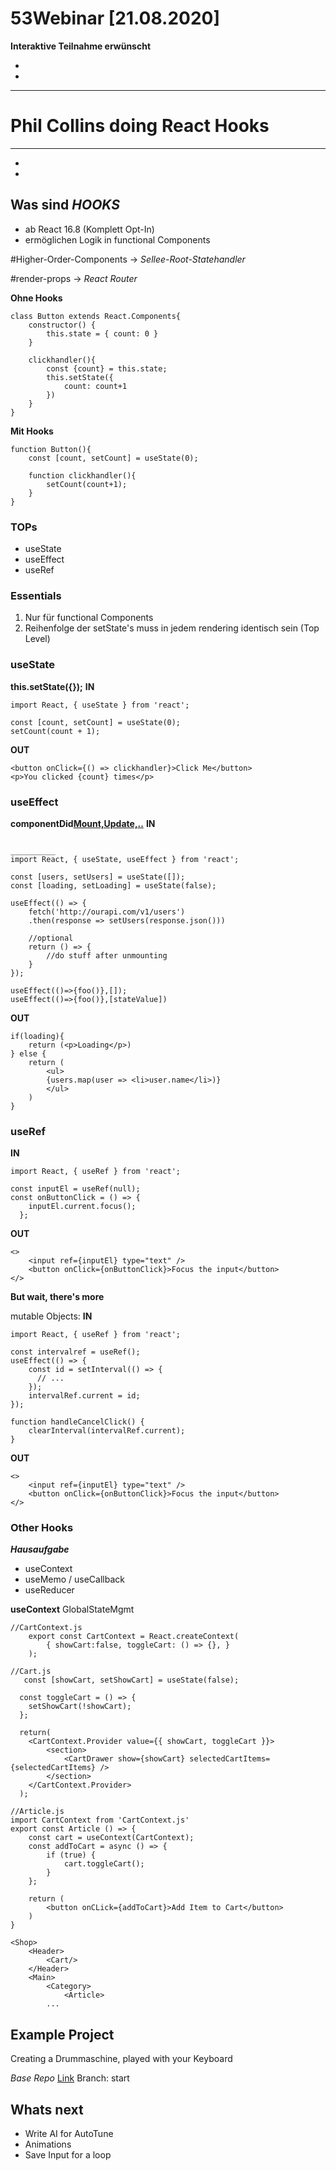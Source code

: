 
# 53Webinar [21.08.2020]

**Interaktive Teilnahme erwünscht**

-
-

________

# Phil Collins doing React Hooks

________

-
-


## Was sind _HOOKS_


- ab React 16.8 (Komplett Opt-In)
- ermöglichen Logik in functional Components

#Higher-Order-Components -> _Sellee-Root-Statehandler_

#render-props -> _React Router_

**Ohne Hooks**
```
class Button extends React.Components{
    constructor() {
        this.state = { count: 0 }
    }

    clickhandler(){
        const {count} = this.state;
        this.setState({
            count: count+1 
        })
    }
}
```

**Mit Hooks**
```
function Button(){
    const [count, setCount] = useState(0);

    function clickhandler(){
        setCount(count+1);
    }
}

```
### TOPs
- useState
- useEffect
- useRef




### Essentials
1. Nur für functional Components
2. Reihenfolge der setState's muss in jedem rendering identisch sein (Top Level)

### useState 
__this.setState({});__
**IN**
```
import React, { useState } from 'react';

const [count, setCount] = useState(0);
setCount(count + 1);
```

**OUT**
```
<button onClick={() => clickhandler}>Click Me</button>
<p>You clicked {count} times</p>
```

### useEffect
__componentDid[Mount,Update,..]()__
**IN**
```

__________
import React, { useState, useEffect } from 'react';

const [users, setUsers] = useState([]);
const [loading, setLoading] = useState(false);

useEffect(() => {
    fetch('http://ourapi.com/v1/users')
    .then(response => setUsers(response.json()))

    //optional
    return () => {
        //do stuff after unmounting
    }
});

useEffect(()=>{foo()},[]);
useEffect(()=>{foo()},[stateValue])
```

**OUT**
```
if(loading){
    return (<p>Loading</p>)
} else {
    return (
        <ul>
        {users.map(user => <li>user.name</li>)}
        </ul>     
    )
}
```

### useRef
**IN**
```
import React, { useRef } from 'react';

const inputEl = useRef(null);
const onButtonClick = () => {    
    inputEl.current.focus();
  };
```

**OUT**
```
<>
    <input ref={inputEl} type="text" />
    <button onClick={onButtonClick}>Focus the input</button>
</>
```

__But wait, there's more__

mutable Objects:
**IN**
```
import React, { useRef } from 'react';

const intervalref = useRef();
useEffect(() => {
    const id = setInterval(() => {
      // ...
    });
    intervalRef.current = id;   
});

function handleCancelClick() {
    clearInterval(intervalRef.current);
}
```

**OUT**
```
<>
    <input ref={inputEl} type="text" />
    <button onClick={onButtonClick}>Focus the input</button>
</>
```

### Other Hooks
**_Hausaufgabe_**
- useContext
- useMemo / useCallback
- useReducer

**useContext** GlobalStateMgmt
```
//CartContext.js
    export const CartContext = React.createContext(
        { showCart:false, toggleCart: () => {}, }
    );

//Cart.js
   const [showCart, setShowCart] = useState(false);

  const toggleCart = () => {
    setShowCart(!showCart);
  };

  return(
    <CartContext.Provider value={{ showCart, toggleCart }}>
        <section>
            <CartDrawer show={showCart} selectedCartItems={selectedCartItems} />
        </section>
    </CartContext.Provider>
  );

//Article.js
import CartContext from 'CartContext.js'
export const Article () => {
    const cart = useContext(CartContext);
    const addToCart = async () => {
        if (true) {
            cart.toggleCart();
        }
    };

    return (
        <button onCLick={addToCart}>Add Item to Cart</button>
    )
}

<Shop>
    <Header>
        <Cart/>
    </Header>
    <Main>
        <Category>
            <Article>
        ...
```

## Example Project

Creating a Drummaschine, played with your Keyboard

_Base Repo_
[Link](https://github.com/christopherjurthe/christopherjurthe.github.io)
Branch: start

## Whats next

- Write AI for AutoTune
- Animations
- Save Input for a loop

